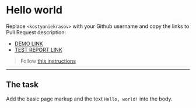 # Hello world
Replace `<kostyaniekrasov>` with your Github username and copy the links to Pull Request description:
- [DEMO LINK](https://kostyaniekrasov.github.io/layout_hello-world/)
- [TEST REPORT LINK](https://kostyaniekrasov.github.io/layout_hello-world/report/html_report/)

> Follow [this instructions](https://mate-academy.github.io/layout_task-guideline/#how-to-solve-the-layout-tasks-on-github)
___

## The task 
Add the basic page markup and the text `Hello, world!` into the body.
